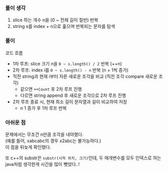 
### 풀이 생각
1. slice 하는 개수 n을 (0 ~ 전체 길이 절반) 반복
2. string s를 index + n으로 훑으며 반복되는 문자를 탐색

### 풀이
코드 흐름
- 1차 루프: slice 크기 n을 `0 ~ s.length() / 2` 반복 (++n)
- 2차 루프: index i를 `0 ~ s.length() - n` 반복 (n + 1씩 증가)
- 직전 string과 현재 i부터 자른 새로운 조각을 비교 (직전 조각 compare 새로운 조각)
  - 같으면 `++Count` 후 2차 루프 진행
  - 다르면 string append 후 새로운 조각으로 2차 루프 진행
- 2차 루프 종료 시, 현재 최소 길이 문자열과 길이 비교하여 저장
  - n 1 증가 후 1차 루프 반복

### 아쉬운 점
문제에서는 무조건 n만큼 조각을 내야했다.  
(예를 들어, xabcabc의 경우 x2abc는 불가능하다.)  
이 점을 뒤늦게 확인했다.  

또 c++의 substr은 `substr(시작 위치, 크기)`인데, 두 매개변수를 모두 인덱스로 하는 java처럼 생각한게 시간을 많이 뺏었다..!